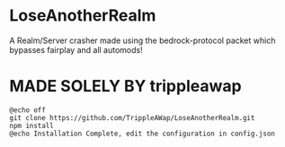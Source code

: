 # LoseAnotherRealm
A Realm/Server crasher made using the bedrock-protocol packet which bypasses fairplay and all automods!


# MADE SOLELY BY trippleawap

```batch
@echo off
git clone https://github.com/TrippleAWap/LoseAnotherRealm.git
npm install
@echo Installation Complete, edit the configuration in config.json
```
